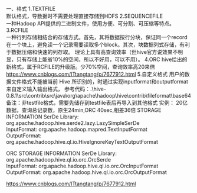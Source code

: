 一、格式
1.TEXTFILE  
  默认格式，导数据时不需要处理直接存储到HDFS
2.SEQUENCEFILE  
  一种Hadoop API提供的二进制文件，使用方便、可分割、可压缩等特点。
3.RCFILE  
  一种行列存储相结合的存储方式。首先，其将数据按行分块，保证同一个record在一个块上，避免读一个记录需要读取多个block。其次，块数据列式存储，有利于数据压缩和快速的列存取。  理论上具有高查询效率（但hive官方说效果不明显，只有存储上能省10%的空间，所以不好用，可以不用）。
4.ORC 
  hive给出的新格式，属于RCFILE的升级版。少70%空间，查询效率高20来倍
  https://www.cnblogs.com/ITtangtang/p/7677912.html
5.自定义格式 
  用户的数据文件格式不能被当前 Hive 所识别的，时通过实现inputformat和outputformat来自定义输入输出格式，
  参考代码：.\hive-0.8.1\src\contrib\src\java\org\apache\hadoop\hive\contrib\fileformat\base64
备注：非testfile格式，需要先储存到testfile表后再导入到其他格式
实例：
20亿数据，查询总记录数，原生24min,ORC 40sec,相差36倍
STORAGE INFORMATION
SerDe Library:	org.apache.hadoop.hive.serde2.lazy.LazySimpleSerDe	 
InputFormat:	org.apache.hadoop.mapred.TextInputFormat	 
OutputFormat:	org.apache.hadoop.hive.ql.io.HiveIgnoreKeyTextOutputFormat	 

ORC STORAGE INFORMATION
SerDe Library:	org.apache.hadoop.hive.ql.io.orc.OrcSerde	 
InputFormat:	org.apache.hadoop.hive.ql.io.orc.OrcInputFormat	 
OutputFormat:	org.apache.hadoop.hive.ql.io.orc.OrcOutputFormat

https://www.cnblogs.com/ITtangtang/p/7677912.html


